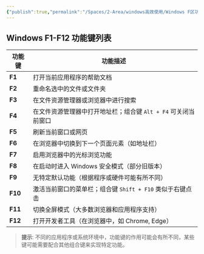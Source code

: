 ```yaml
---
{"publish":true,"permalink":"/Spaces/2-Area/windows高效使用/Windows F区功能键快捷键分配.md","created":"2024-10-08","modified":"2024-10-08","published":"2025-07-10T22:42:44.343+08:00","cssclasses":""}
---
```



## Windows F1-F12 功能键列表

| 功能键  | 功能描述                                             |
| ------- | ---------------------------------------------------- |
| **F1**  | 打开当前应用程序的帮助文档                           |
| **F2**  | 重命名选中的文件或文件夹                             |
| **F3**  | 在文件资源管理器或浏览器中进行搜索                   |
| **F4**  | 在文件资源管理器中打开地址栏；组合键 `Alt + F4` 可关闭当前窗口 |
| **F5**  | 刷新当前窗口或网页                                   |
| **F6**  | 在浏览器中切换到下一个页面元素（如地址栏）           |
| **F7**  | 启用浏览器中的光标浏览功能                           |
| **F8**  | 在启动时进入 Windows 安全模式（部分旧版本）          |
| **F9**  | 无特定默认功能（根据程序或硬件可能有所不同）         |
| **F10** | 激活当前窗口的菜单栏；组合键 `Shift + F10` 类似于右键点击 |
| **F11** | 切换全屏模式（大多数浏览器和应用程序支持）           |
| **F12** | 打开开发者工具（在浏览器中，如 Chrome, Edge）        |

> **提示**: 不同的应用程序或系统环境中，功能键的作用可能会有所不同，某些键可能需要配合其他组合键来实现特定功能。